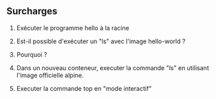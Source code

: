 ## Surcharges
1. Exécuter le programme hello à la racine


2. Est-il possible d'exécuter un "ls" avec l'image hello-world ? 


3. Pourquoi ?


4. Dans un nouveau conteneur, executer la commande "ls" en utilisant l'image officielle alpine. 


5. Executer la commande top en "mode interactif"

